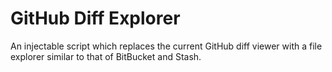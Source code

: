 # GitHub Diff Explorer
An injectable script which replaces the current GitHub diff viewer with a file explorer similar to that of BitBucket and Stash.
